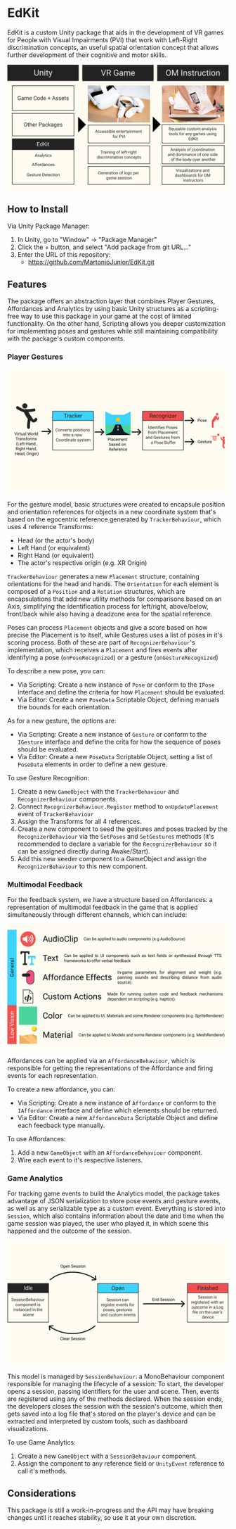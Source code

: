 # EdKit

EdKit is a custom Unity package that aids in the development of VR games for People with Visual Impairments (PVI) that work with Left-Right discrimination concepts, an useful spatial orientation concept that allows further development of their cognitive and motor skills.

![](Documentation~/Media/edkit-architecture.png)

## How to Install

Via Unity Package Manager:

1. In Unity, go to "Window" -> "Package Manager"
2. Click the + button, and select "Add package from git URL..."
3. Enter the URL of this repository:
    - <https://github.com/MartonioJunior/EdKit.git>

## Features

The package offers an abstraction layer that combines Player Gestures, Affordances and Analytics by using basic Unity structures as a scripting-free way to use this package in your game at the cost of limited functionality. On the other hand, Scripting allows you deeper customization for implementing poses and gestures while still maintaining compatibility with the package's custom components.

### Player Gestures

![Process of Gesture Detection](Documentation~/Media/edkit-gesture-detection.png)

For the gesture model, basic structures were created to encapsule position and orientation references for objects in a new coordinate system that's based on the egocentric reference generated by `TrackerBehaviour`, which uses 4 reference Transforms:

- Head (or the actor's body)
- Left Hand (or equivalent)
- Right Hand (or equivalent)
- The actor's respective origin (e.g. XR Origin)

`TrackerBehaviour` generates a new `Placement` structure, containing orientations for the head and hands. The `Orientation` for each element is composed of a `Position` and a `Rotation` structures, which are encapsulations that add new utility methods for comparisons based on an Axis, simplifying the identification process for left/right, above/below, front/back while also having a deadzone area for the spatial reference.

Poses can process `Placement` objects and give a score based on how precise the Placement is to itself, while Gestures uses a list of poses in it's scoring process. Both of these are part of `RecognizerBehaviour`'s implementation, which receives a `Placement` and fires events after identifying a pose (`onPoseRecognized`) or a gesture (`onGestureRecognized`)

To describe a new pose, you can:

- Via Scripting: Create a new instance of `Pose` or conform to the `IPose` interface and define the criteria for how `Placement` should be evaluated.
- Via Editor: Create a new `PoseData` Scriptable Object, defining manuals the bounds for each orientation.

As for a new gesture, the options are:

- Via Scripting: Create a new instance of `Gesture` or conform to the `IGesture` interface and define the crita for how the sequence of poses should be evaluated.
- Via Editor: Create a new `PoseData` Scriptable Object, setting a list of `PoseData` elements in order to define a new gesture.

To use Gesture Recognition:

1. Create a new `GameObject` with the `TrackerBehaviour` and `RecognizerBehaviour` components.
2. Connect `RecognizerBehaviour.Register` method to `onUpdatePlacement` event of `TrackerBehaviour`
3. Assign the Transforms for all 4 references.
4. Create a new component to seed the gestures and poses tracked by the `RecognizerBehaviour` via the `SetPoses` and `SetGestures` methods (it's recommended to declare a variable for the `RecognizerBehaviour` so it can be assigned directly during Awake/Start).
5. Add this new seeder component to a GameObject and assign the `RecognizerBehaviour` to this new component.

### Multimodal Feedback

For the feedback system, we have a structure based on Affordances: a representation of multimodal feedback in the game that is applied simultaneously through different channels, which can include:

![Types of feedback in EdKit](Documentation~/Media/edkit-affordances.png)

Affordances can be applied via an `AffordanceBehaviour`, which is responsible for getting the representations of the Affordance and firing events for each representation.

To create a new affordance, you can:

- Via Scripting: Create a new instance of `Affordance` or conform to the `IAffordance` interface and define which elements should be returned.
- Via Editor: Create a new `AffordanceData` Scriptable Object and define each feedback type manually.

To use Affordances:

1. Add a new `GameObject` with an `AffordanceBehaviour` component.
2. Wire each event to it's respective listeners.

### Game Analytics

For tracking game events to build the Analytics model, the package takes advantage of JSON serialization to store pose events and gesture events, as well as any serializable type as a custom event. Everything is stored into `Session`, which also contains information about the date and time when the game session was played, the user who played it, in which scene this happened and the outcome of the session.

![Analytics Session in EdKit](Documentation~/Media/edkit-analytics-session.png)

This model is managed by `SessionBehaviour`: a MonoBehaviour component responsible for managing the lifecycle of a session: To start, the developer opens a session, passing identifiers for the user and scene. Then, events are registered using any of the methods declared. When the session ends, the developers closes the session with the session's outcome, which then gets saved into a log file that's stored on the player's device and can be extracted and interpreted by custom tools, such as dashboard visualizations.

To use Game Analytics:

1. Create a new `GameObject` with a `SessionBehaviour` component.
2. Assign the component to any reference field or `UnityEvent` reference to call it's methods.

## Considerations

This package is still a work-in-progress and the API may have breaking changes until it reaches stability, so use it at your own discretion.

